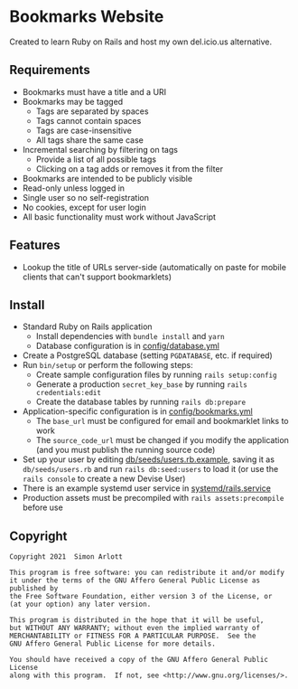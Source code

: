 # Bookmarks Website

Created to learn Ruby on Rails and host my own del.icio.us alternative.

## Requirements

* Bookmarks must have a title and a URI
* Bookmarks may be tagged
	* Tags are separated by spaces
	* Tags cannot contain spaces
    * Tags are case-insensitive
	* All tags share the same case
* Incremental searching by filtering on tags
	* Provide a list of all possible tags
	* Clicking on a tag adds or removes it from the filter
* Bookmarks are intended to be publicly visible
* Read-only unless logged in
* Single user so no self-registration
* No cookies, except for user login
* All basic functionality must work without JavaScript

## Features

* Lookup the title of URLs server-side (automatically on paste for mobile
  clients that can't support bookmarklets)

## Install

* Standard Ruby on Rails application
  * Install dependencies with `bundle install` and `yarn`
  * Database configuration is in [config/database.yml](config/database.yml.sample)
* Create a PostgreSQL database (setting `PGDATABASE`, etc. if required)
* Run `bin/setup` or perform the following steps:
  * Create sample configuration files by running `rails setup:config`
  * Generate a production `secret_key_base` by running `rails credentials:edit`
  * Create the database tables by running `rails db:prepare`
* Application-specific configuration is in [config/bookmarks.yml](config/bookmarks.yml.sample)
  * The `base_url` must be configured for email and bookmarklet links to work
  * The `source_code_url` must be changed if you modify the application (and you
    must publish the running source code)
* Set up your user by editing [db/seeds/users.rb.example](db/seeds/users.rb.example),
  saving it as `db/seeds/users.rb` and run `rails db:seed:users` to load it (or
  use the `rails console` to create a new Devise User)
* There is an example systemd user service in [systemd/rails.service](systemd/rails.service)
* Production assets must be precompiled with `rails assets:precompile` before use

## Copyright

    Copyright 2021  Simon Arlott

    This program is free software: you can redistribute it and/or modify
    it under the terms of the GNU Affero General Public License as published by
    the Free Software Foundation, either version 3 of the License, or
    (at your option) any later version.

    This program is distributed in the hope that it will be useful,
    but WITHOUT ANY WARRANTY; without even the implied warranty of
    MERCHANTABILITY or FITNESS FOR A PARTICULAR PURPOSE.  See the
    GNU Affero General Public License for more details.

    You should have received a copy of the GNU Affero General Public License
    along with this program.  If not, see <http://www.gnu.org/licenses/>.
